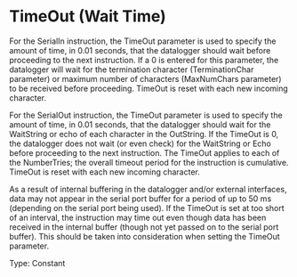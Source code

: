 # TimeOut (Wait Time)

For the SerialIn instruction, the TimeOut parameter is used to specify the amount of time, in 0.01 seconds, that the datalogger should wait before proceeding to the next instruction. If a 0 is entered for this parameter, the datalogger will wait for the termination character (TerminationChar parameter) or maximum number of characters (MaxNumChars parameter) to be received before proceeding. TimeOut is reset with each new incoming character.

For the SerialOut instruction, the TimeOut parameter is used to specify the amount of time, in 0.01 seconds, that the datalogger should wait for the WaitString or echo of each character in the OutString. If the TimeOut is 0, the datalogger does not wait (or even check) for the WaitString or Echo before proceeding to the next instruction. The TimeOut applies to each of the NumberTries; the overall timeout period for the instruction is cumulative. TimeOut is reset with each new incoming character.

As a result of internal buffering in the datalogger and/or external interfaces, data may not appear in the serial port buffer for a period of up to 50 ms (depending on the serial port being used). If the TimeOut is set at too short of an interval, the instruction may time out even though data has been received in the internal buffer (though not yet passed on to the serial port buffer). This should be taken into consideration when setting the TimeOut parameter.

Type: Constant
